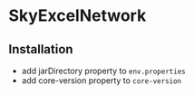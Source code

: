 # SkyExcelNetwork 

## Installation

- add jarDirectory property to `env.properties` 
- add core-version property to `core-version` 
